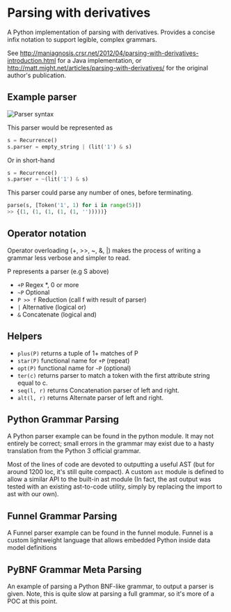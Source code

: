 # Parsing with derivatives
A Python implementation of parsing with derivatives. Provides a concise infix notation to support legible, complex grammars.

See http://maniagnosis.crsr.net/2012/04/parsing-with-derivatives-introduction.html for a Java implementation, or http://matt.might.net/articles/parsing-with-derivatives/ for the original author's publication.

## Example parser
![Parser syntax](https://latex.codecogs.com/png.latex?\dpi{150}&space;\large&space;S&space;=&space;\epsilon&space;|&space;1&space;\cdot&space;S)

This parser would be represented as 
```python
s = Recurrence()
s.parser = empty_string | (lit('1') & s)
```

Or in short-hand
```python
s = Recurrence()
s.parser = ~(lit('1') & s)
```

This parser could parse any number of ones, before terminating.
```python
parse(s, [Token('1', 1) for i in range(5)])
>> {(1, (1, (1, (1, (1, '')))))}
```


## Operator notation
Operator overloading (+, >>, ~, &, |) makes the process of writing a grammar less verbose and simpler to read.

P represents a parser (e.g S above)
* `+P` Regex *, 0 or more
* `~P` Optional
* `P >> f` Reduction (call f with result of parser)
* `|` Alternative (logical or)
* `&` Concatenate (logical and)

## Helpers
* `plus(P)` returns a tuple of 1+ matches of P
* `star(P)` functional name for `+P` (repeat)
* `opt(P)` functional name for `~P` (optional)
* `ter(c)` returns parser to match a token with the first attribute string equal to c.
* `seq(l, r)` returns Concatenation parser of left and right. 
* `alt(l, r)` returns Alternate parser of left and right. 

## Python Grammar Parsing
A Python parser example can be found in the python module. It may not entirely be correct; small errors in the grammar may exist due to a hasty translation from the Python 3 official grammar.

Most of the lines of code are devoted to outputting a useful AST (but for around 1200 loc, it's still quite compact). A custom `ast` module is defined to allow a similar API to the built-in ast module (In fact, the ast output was tested with an existing ast-to-code utility, simply by replacing the import to ast with our own).

## Funnel Grammar Parsing
A Funnel parser example can be found in the funnel module. Funnel is a custom lightweight language that allows embedded Python inside data model definitions

## PyBNF Grammar Meta Parsing
An example of parsing a Python BNF-like grammar, to output a parser is given. Note, this is quite slow at parsing a full grammar, so it's more of a POC at this point.
